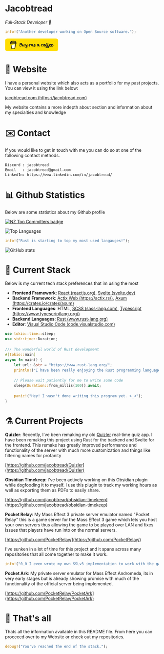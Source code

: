 # Jacobtread

*Full-Stack Developer 🤖*

```rust
info!("Another developer working on Open Source software.");
```

<a href="https://www.buymeacoffee.com/jacobtread" target="_blank"><img src="./bmc-button.png" alt="Buy Me A Coffee" height="41" width="174"></a>


# 🔗 Website

I have a personal website which also acts as a portfolio for my past projects. You can 
view it using the link below: 

[jacobtread.com (https://jacobtread.com)](https://jacobtread.com)

My website contains a more indepth about section and information about my specialties and
knowledge



# ✉️ Contact

If you would like to get in touch with me you can do so at one of the following contact 
methods. 
```
Discord : jacobtread
Email   : jacobtread@gmail.com
LinkedIn: https://www.linkedin.com/in/jacobtread/
```


# 📊 Github Statistics

Below are some statistics about my Github profile 

[![NZ Top Committers badge](https://committers.pages.dev/badges/jacobtread.svg)](https://committers.pages.dev/#jacobtread)

![Top Languages](https://github-readme-stats.vercel.app/api/top-langs/?username=jacobtread&layout=compact&theme=transparent)


```rust
info!("Rust is starting to top my most used langauges!");
```


![GitHub stats](https://github-readme-stats.vercel.app/api?username=jacobtread&show_icons=true&theme=transparent)


# 🧰 Current Stack

Below is my current tech stack preferences that im using the most

- **Frontend Framework**: [React (reactjs.org)](https://reactjs.org/), [Svelte (svelte.dev)](https://svelte.dev/)
- **Backend Framework**: [Actix Web (https://actix.rs/)](https://actix.rs/), [Axum (https://crates.io/crates/axum)](https://crates.io/crates/axum)
- **Frontend Languages**: HTML, [SCSS (sass-lang.com)](https://sass-lang.com/), [Typescript (https://www.typescriptlang.org/)](https://www.typescriptlang.org/)
- **Backend Languages**: [Rust (www.rust-lang.org)](https://www.rust-lang.org/)
- **Editor**: [Visual Studio Code (code.visualstudio.com)](https://code.visualstudio.com/)

```rust
use tokio::time::sleep;
use std::time::Duration;

/// The wonderful world of Rust development
#[tokio::main]
async fn main() {
    let url: &str = "https://www.rust-lang.org/";
    println!("I have been really enjoying the Rust programming language: {url}");

    // Please wait patiently for me to write some code
    sleep(Duration::from_millis(100)).await;

    panic!("Hey! I wasn't done writing this program yet. >_<");
}
```

# ⚗️ Current Projects

**Quizler**: Recently, I've been remaking my old [Quizler](https://github.com/jacobtread/Quizler-v1) real-time quiz app. I 
have been remaking this project using Rust for the backend and Svelte for the frontend. This remake has greatly improved 
performance and functionality of the server with much more customization and things like filtering names for profanity 

[https://github.com/jacobtread/Quizler](https://github.com/jacobtread/Quizler)

**Obsidian Timekeep**: I've been actively working on this Obsidian plugin while dogfooding it to myself. I use this plugin
to track my working hours as well as exporting them as PDFs to easily share.

[https://github.com/jacobtread/obsidian-timekeep](https://github.com/jacobtread/obsidian-timekeep)

**Pocket Relay**: My Mass Effect 3 private server emulator named "Pocket Relay" this is a game server for the
Mass Effect 3 game which lets you host your own servers thus allowing the game to be played over LAN and fixes issues that players have run into on the normal servers. 

[https://github.com/PocketRelay/](https://github.com/PocketRelay/)

I've sunken in a lot of time for this project and it spans across many repositories 
that all come together to make it work. 

```rust 
info!("0_0 I even wrote my own SSLv3 implementation to work with the game");
```

**Pocket Ark**: My private server emulator for Mass Effect Andromeda, its in very early stages but is already showing promise
with much of the functionality of the official server being implemented.

[https://github.com/PocketRelay/PocketArk](https://github.com/PocketRelay/PocketArk)

# 🔭 That's all 

Thats all the information available in this README file. From here you can procceed over
to my Website or check out my repositories.


```rust
debug!("You've reached the end of the stack.");
```

